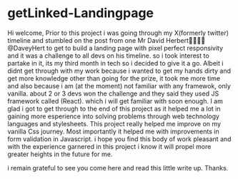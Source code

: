 ﻿# getLinked-Landingpage
Hi welcome,
Prior to this project i was going through my X(formerly twitter) timeline and stumbled on the post from one Mr David Herbert👨🏽‍💻🚀
@DaveyHert to get to build a landing page with pixel perfect responsivity and it was a challenge to all devs on his timeline. so i took interest to partake in it, its my third month in tech so i decided to give it a go.
Albeit i didnt get through with my work because i wanted to get my hands dirty and get more knowledge other than going for the prize, it took me more time and also because i am (at the moment) not familiar with any framewok, only vanilla. about 2 or 3 devs won the challenge and they said they used JS framework called (React). which i will get familiar with soon enough.
I am glad i got to get through to the end of this project as it helped me a lot in gaining more esperience into solving problems through web technology languages and stylesheets.
This project really helped me improve on my vanilla Css journey.
Most importantly it helped me with improvements in form validation in Javascript. i hope you find this body of work pleasant and with the experience garnered in this project i know it will propel more greater heights in the future for me.

i remain grateful to see you come here and read this little write up. Thanks.
